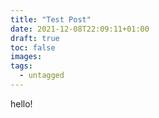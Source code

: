 ```yaml
---
title: "Test Post"
date: 2021-12-08T22:09:11+01:00
draft: true
toc: false
images:
tags:
  - untagged
---
```


hello!